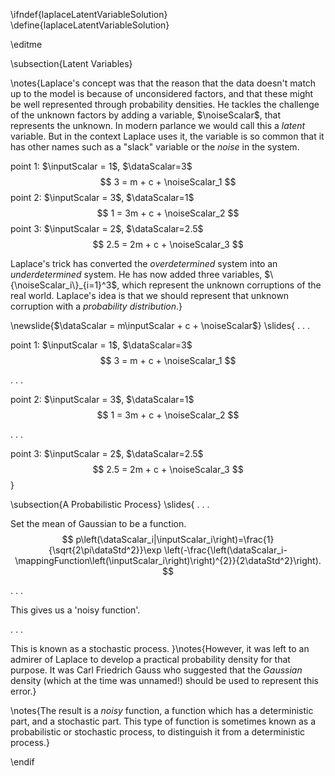 \ifndef{laplaceLatentVariableSolution}
\define{laplaceLatentVariableSolution}

\editme

\subsection{Latent Variables}

\notes{Laplace's concept was that the reason that the data doesn't match up to the model is because of unconsidered factors, and that these might be well represented through probability densities. He tackles the challenge of the unknown factors by adding a variable, $\noiseScalar$, that represents the unknown. In modern parlance we would call this a *latent* variable. But in the context Laplace uses it, the variable is so common that it has other names such as a "slack" variable or the *noise* in the system.

point 1: $\inputScalar = 1$, $\dataScalar=3$
$$
3 = m + c + \noiseScalar_1
$$
point 2: $\inputScalar = 3$, $\dataScalar=1$
$$
1 = 3m + c + \noiseScalar_2
$$
point 3: $\inputScalar = 2$, $\dataScalar=2.5$
$$
2.5 = 2m + c + \noiseScalar_3
$$

Laplace's trick has converted the *overdetermined* system into an *underdetermined* system. He has now added three variables, $\{\noiseScalar_i\}_{i=1}^3$, which represent the unknown corruptions of the real world. Laplace's idea is that we should represent that unknown corruption with a *probability distribution*.}

\newslide{$\dataScalar = m\inputScalar + c + \noiseScalar$}
\slides{
. . . 

point 1: $\inputScalar = 1$, $\dataScalar=3$
$$
3 = m + c + \noiseScalar_1
$$

. . .

point 2: $\inputScalar = 3$, $\dataScalar=1$
$$
1 = 3m + c + \noiseScalar_2
$$

. . . 

point 3: $\inputScalar = 2$, $\dataScalar=2.5$
$$
2.5 = 2m + c + \noiseScalar_3
$$
}

\subsection{A Probabilistic Process}
\slides{
. . .

Set the mean of Gaussian to be a function.
$$
p\left(\dataScalar_i|\inputScalar_i\right)=\frac{1}{\sqrt{2\pi\dataStd^2}}\exp \left(-\frac{\left(\dataScalar_i-\mappingFunction\left(\inputScalar_i\right)\right)^{2}}{2\dataStd^2}\right).
$$

. . .

This gives us a 'noisy function'.

. . .

This is known as a stochastic process.
}\notes{However, it was left to an admirer of Laplace to develop a practical probability density for that purpose. It was Carl Friedrich Gauss who suggested that the *Gaussian* density (which at the time was unnamed!) should be used to represent this error.}

\notes{The result is a *noisy* function, a function which has a deterministic part, and a stochastic part. This type of function is sometimes known as a probabilistic or stochastic process, to distinguish it from a deterministic process.}

\endif
